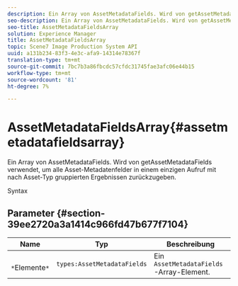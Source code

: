 ```yaml
---
description: Ein Array von AssetMetadataFields. Wird von getAssetMetadataFields verwendet, um alle Asset-Metadatenfelder in einem einzigen Aufruf mit nach Asset-Typ gruppierten Ergebnissen zurückzugeben.
seo-description: Ein Array von AssetMetadataFields. Wird von getAssetMetadataFields verwendet, um alle Asset-Metadatenfelder in einem einzigen Aufruf mit nach Asset-Typ gruppierten Ergebnissen zurückzugeben.
seo-title: AssetMetadataFieldsArray
solution: Experience Manager
title: AssetMetadataFieldsArray
topic: Scene7 Image Production System API
uuid: a131b234-83f3-4e3c-afa9-14314e78367f
translation-type: tm+mt
source-git-commit: 7bc7b3a86fbcdc57cfdc31745fae3afc06e44b15
workflow-type: tm+mt
source-wordcount: '81'
ht-degree: 7%

---
```



# AssetMetadataFieldsArray{#assetmetadatafieldsarray}

Ein Array von AssetMetadataFields. Wird von getAssetMetadataFields verwendet, um alle Asset-Metadatenfelder in einem einzigen Aufruf mit nach Asset-Typ gruppierten Ergebnissen zurückzugeben.

Syntax

## Parameter {#section-39ee2720a3a1414c966fd47b677f7104}

| Name | Typ | Beschreibung |
|---|---|---|
| ` *`Elemente`*` | `types:AssetMetadataFields` | Ein `AssetMetadataFields`-Array-Element. |

